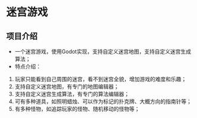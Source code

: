 # 迷宫游戏

## 项目介绍

- 一个迷宫游戏，使用Godot实现，支持自定义迷宫地图，支持自定义迷宫生成算法；
- 特点介绍：

1. 玩家只能看到自己周围的迷宫，看不到迷宫全貌，增加游戏的难度和乐趣；
2. 支持自定义迷宫地图，有专门的地图编辑器；
3. 支持自定义迷宫生成算法，有专门的算法编辑器；
4. 可有多种道具，如照明蜡烛、可以作为标记的扑克牌、大概方向的指南针等；
5. 有多种怪物，如追踪玩家的怪物、随机移动的怪物等；
